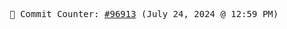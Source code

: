 <p align="center">
    <samp>
        📮 Commit Counter: <a href="https://github.com/Javascript-void0/Javascript-void0/commits/main">#96913</a> (July 24, 2024 @ 12:59 PM)
    </samp>
</p>